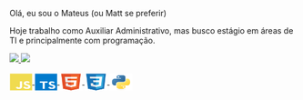 Olá, eu sou o Mateus (ou Matt se preferir)

Hoje trabalho como Auxiliar Administrativo, mas busco estágio em áreas de TI e principalmente com programação.
<div>
  <a href="https://ayo.so/mattshr">
  <img height="180em" src="https://github-readme-stats.vercel.app/api?username=ilvmikan&show_icons=true&theme=dark&include_all_comits=true&count_private=true"/>
    <img height="180em" src="https://github-readme-stats.vercel.app/api/top-langs/?username=ilvmikan&layout=compact&langs_count=16&theme=dark"/>
</div>
<div style="display: inline_block"><br>
  <img align="center" alt="Rafa-Js" height="30" width="40" src="https://raw.githubusercontent.com/devicons/devicon/master/icons/javascript/javascript-plain.svg">
  <img align="center" alt="Rafa-Ts" height="30" width="40" src="https://raw.githubusercontent.com/devicons/devicon/master/icons/typescript/typescript-plain.svg">
  <img align="center" alt="Rafa-HTML" height="30" width="40" src="https://raw.githubusercontent.com/devicons/devicon/master/icons/html5/html5-original.svg">
  <img align="center" alt="Rafa-CSS" height="30" width="40" src="https://raw.githubusercontent.com/devicons/devicon/master/icons/css3/css3-original.svg">
  <img align="center" alt="Rafa-Python" height="30" width="40" src="https://raw.githubusercontent.com/devicons/devicon/master/icons/python/python-original.svg">
</div>
  

